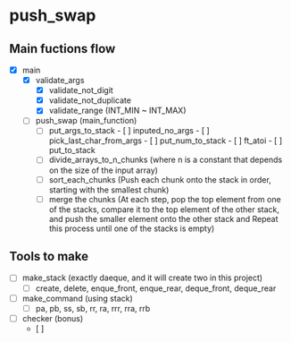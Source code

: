 # push_swap

## Main fuctions flow
- [x] main
	- [x] validate_args
		- [x] validate_not_digit
		- [x] validate_not_duplicate
		- [x] validate_range (INT_MIN ~ INT_MAX)
	- [ ] push_swap (main_function)
		- [ ] put_args_to_stack 
				- [ ] inputed_no_args
				- [ ] pick_last_char_from_args
				- [ ] put_num_to_stack
					- [ ] ft_atoi
					- [ ] put_to_stack
		- [ ] divide_arrays_to_n_chunks (where n is a constant that depends on the size of the input array)
		- [ ] sort_each_chunks (Push each chunk onto the stack in order, starting with the smallest chunk)
		- [ ] merge the chunks (At each step, pop the top element from one of the stacks, compare it to the top element of the other stack, and push the smaller element onto the other stack and Repeat this process until one of the stacks is empty)

## Tools to make
- [ ] make_stack (exactly daeque, and it will create two in this project)
	- [ ] create, delete, enque_front, enque_rear, deque_front, deque_rear

- [ ] make_command (using stack)
	- [ ] pa, pb, ss, sb, rr, ra, rrr, rra, rrb

- [ ] checker (bonus)
	- [ ] 